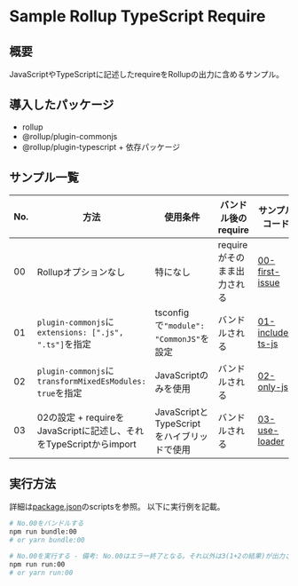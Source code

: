 # Sample Rollup TypeScript Require

## 概要

JavaScriptやTypeScriptに記述したrequireをRollupの出力に含めるサンプル。

## 導入したパッケージ

- rollup
- @rollup/plugin-commonjs
- @rollup/plugin-typescript + 依存パッケージ

## サンプル一覧

|No.|方法|使用条件|バンドル後のrequire|サンプルコード|
|---|----|----|----|----|
|00|Rollupオプションなし|特になし|requireがそのまま出力される|[00-first-issue](./projects/00-first-issue)|
|01|`plugin-commonjs`に`extensions: [".js", ".ts"]`を指定|tsconfigで`"module": "CommonJS"`を設定|バンドルされる|[01-include-ts-js](./projects/01-include-ts-js)|
|02|`plugin-commonjs`に`transformMixedEsModules: true`を指定|JavaScriptのみを使用|バンドルされる|[02-only-js](./projects/02-only-js)|
|03|02の設定 + requireをJavaScriptに記述し、それをTypeScriptからimport|JavaScriptとTypeScriptをハイブリッドで使用|バンドルされる|[03-use-loader](./projects/03-use-loader)|

## 実行方法

詳細は[package.json](./package.json)のscriptsを参照。
以下に実行例を記載。

```sh
# No.00をバンドルする
npm run bundle:00
# or yarn bundle:00

# No.00を実行する - 備考: No.00はエラー終了となる。それ以外は3(1+2の結果)が出力される
npm run run:00
# or yarn run:00
```
